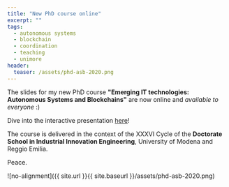 ```yaml
---
title: "New PhD course online"
excerpt: ""
tags:
  - autonomous systems
  - blockchain
  - coordination
  - teaching
  - unimore
header:
  teaser: /assets/phd-asb-2020.png
---
```


The slides for my new PhD course **"Emerging IT technologies: Autonomous Systems and Blockchains"** are now online and *available to everyone* :)

Dive into the interactive presentation [here](https://smarianimore.github.io/phdcourse-2020/)!

The course is delivered in the context of the XXXVI Cycle of the **Doctorate School in Industrial Innovation Engineering**, University of Modena and Reggio Emilia.

Peace.

![no-alignment]({{ site.url }}{{ site.baseurl }}/assets/phd-asb-2020.png)
